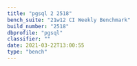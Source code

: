```yaml
---
title: "pgsql 2 2518"
bench_suite: "21w12 CI Weekly Benchmark"
build_number: "2518"
dbprofile: "pgsql"
classifier: ""
date: 2021-03-22T13:00:55
type: "bench"
---
```

